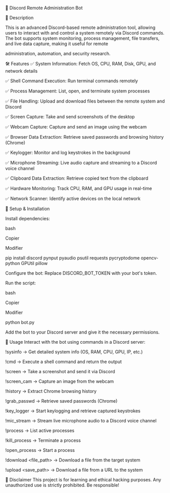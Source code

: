 🔧 Discord Remote Administration Bot

📌 Description

This is an advanced Discord-based remote administration tool, allowing users to interact with and control a system remotely via Discord commands. The bot supports system monitoring, process management, file transfers, and live data capture, making it useful for remote 

administration, automation, and security research.

🛠️ Features
✅ System Information: Fetch OS, CPU, RAM, Disk, GPU, and network details

✅ Shell Command Execution: Run terminal commands remotely

✅ Process Management: List, open, and terminate system processes

✅ File Handling: Upload and download files between the remote system and Discord

✅ Screen Capture: Take and send screenshots of the desktop

✅ Webcam Capture: Capture and send an image using the webcam

✅ Browser Data Extraction: Retrieve saved passwords and browsing history (Chrome)

✅ Keylogger: Monitor and log keystrokes in the background

✅ Microphone Streaming: Live audio capture and streaming to a Discord voice channel

✅ Clipboard Data Extraction: Retrieve copied text from the clipboard

✅ Hardware Monitoring: Track CPU, RAM, and GPU usage in real-time

✅ Network Scanner: Identify active devices on the local network


🚀 Setup & Installation

Install dependencies:

bash

Copier

Modifier

pip install discord pynput pyaudio psutil requests pycryptodome opencv-python GPUtil pillow

Configure the bot: Replace DISCORD_BOT_TOKEN with your bot's token.


Run the script:


bash

Copier

Modifier

python bot.py

Add the bot to your Discord server and give it the necessary permissions.


🔗 Usage
Interact with the bot using commands in a Discord server:

!sysinfo → Get detailed system info (OS, RAM, CPU, GPU, IP, etc.)

!cmd <command> → Execute a shell command and return the output

!screen → Take a screenshot and send it via Discord

!screen_cam → Capture an image from the webcam

!history → Extract Chrome browsing history

!grab_passwd → Retrieve saved passwords (Chrome)

!key_logger → Start keylogging and retrieve captured keystrokes

!mic_stream → Stream live microphone audio to a Discord voice channel

!process → List active processes

!kill_process <name> → Terminate a process

!open_process <name> → Start a process

!download <file_path> → Download a file from the target system

!upload <url> <save_path> → Download a file from a URL to the system

📌 Disclaimer
This project is for learning and ethical hacking purposes. Any unauthorized use is strictly prohibited. Be responsible!
